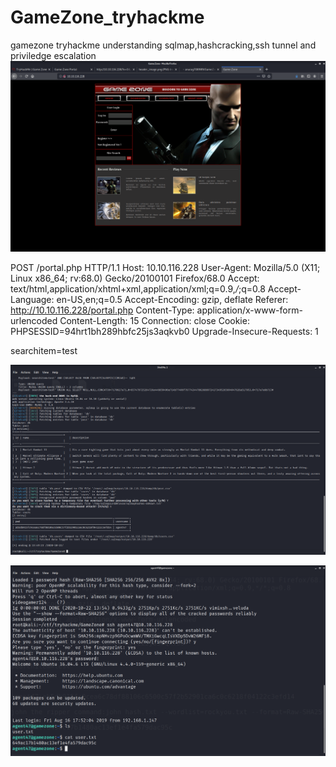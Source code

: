 # GameZone_tryhackme
gamezone tryhackme understanding sqlmap,hashcracking,ssh tunnel and priviledge escalation
![](login_page.png)


POST /portal.php HTTP/1.1
Host: 10.10.116.228
User-Agent: Mozilla/5.0 (X11; Linux x86_64; rv:68.0) Gecko/20100101 Firefox/68.0
Accept: text/html,application/xhtml+xml,application/xml;q=0.9,*/*;q=0.8
Accept-Language: en-US,en;q=0.5
Accept-Encoding: gzip, deflate
Referer: http://10.10.116.228/portal.php
Content-Type: application/x-www-form-urlencoded
Content-Length: 15
Connection: close
Cookie: PHPSESSID=94hrt1bh289hbfc25js3aqkvb0
Upgrade-Insecure-Requests: 1

searchitem=test


![](sqlmap_details.png)


![](user_txt_agent47.png)
